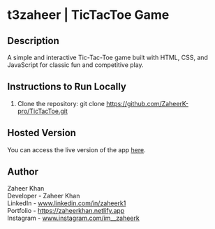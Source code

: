# t3zaheer | TicTacToe Game

## Description
A simple and interactive Tic-Tac-Toe game built with HTML, CSS, and JavaScript for classic fun and competitive play.

## Instructions to Run Locally
1. Clone the repository:
    git clone https://github.com/ZaheerK-pro/TicTacToe.git

## Hosted Version
You can access the live version of the app [here](https://t3zaheer.vercel.app/).

## Author
Zaheer Khan <br>
Developer - Zaheer Khan <br>
LinkedIn - www.linkedin.com/in/zaheerk1 <br>
Portfolio - https://zaheerkhan.netlify.app <br>
Instagram - www.instagram.com/im__zaheerk <br>
